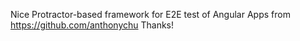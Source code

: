 ﻿Nice Protractor-based framework for E2E test of Angular Apps from https://github.com/anthonychu
Thanks!